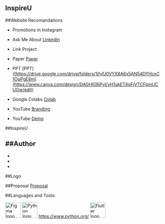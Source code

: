   ## InspireU
  
##Website Recomandations

- Promotions in Instagram

- Ask Me About [LinkedIn]()

- Link Project


- Paper  [Paper](https://drive.google.com/drive/folders/1jfyfJ0VYX8A6x5AN54DYHcxC1OpPgE8m)

- PPT [PPT]([https://drive.google.com/drive/folders/1jfyfJ0VYX8A6x5AN54DYHcxC1OpPgE8m](https://www.canva.com/design/DAGHI08iPyI/yH1ukET4qFjVTCFpmUCUOw/edit)

- Google Colabs [Colab]()

- YouTube  [Branding]()

- YouTube [Demo]()


##InspireU

##Author
-
-
-
-

##Logo

##Proposal
[Proposal](https://drive.google.com/drive/folders/1jfyfJ0VYX8A6x5AN54DYHcxC1OpPgE8m)

##Languages and Tools:

<img src="https://upload.wikimedia.org/wikipedia/commons/3/33/Figma-logo.svg" alt="Figma logo" width="50"/> <img src="https://upload.wikimedia.org/wikipedia/commons/c/c3/Python-logo-notext.svg" alt="Python logo" width="50"/> https://www.python.org/ <img src="https://upload.wikimedia.org/wikipedia/commons/1/17/Google-flutter-logo.png" alt="Flutter logo" width="50"/>


